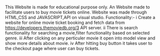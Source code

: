 This Website is made for educational purpose only.
An Website made to facilitate users to buy movie tickets online. Website was made through HTML,CSS and JAVASCRIPT,API on visual studio.
Functionality:-
i Create a website for online movie ticket booking and fetch data from https://developers.themoviedb.org/3 API server.
ii There is search functionality for searching a movie,filter functionality based on selected genre.
iii After clicking on any perticuler movie it open into model view and show more details about movie.
iv After hitting buy button it takes user to the checkout page where user can buy tickets.